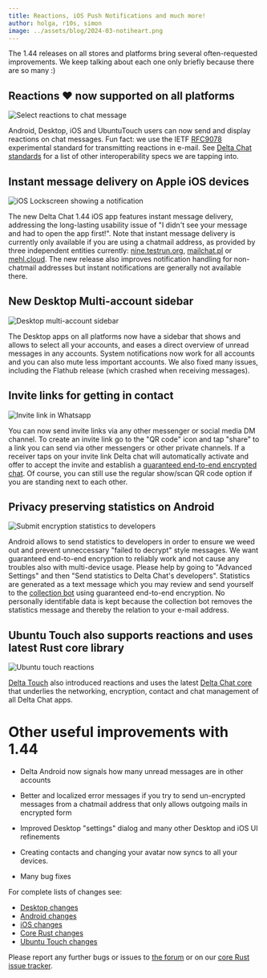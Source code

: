 ```yaml
---
title: Reactions, iOS Push Notifications and much more!
author: holga, r10s, simon
image: ../assets/blog/2024-03-notiheart.png
---
```


The 1.44 releases on all stores and platforms bring
several often-requested improvements.
We keep talking about each one only briefly because there are so many :) 

## Reactions ❤️  now supported on all platforms 

![Select reactions to chat message](../assets/blog/desktop-reactions.png)

Android, Desktop, iOS and UbuntuTouch users can now send 
and display reactions on chat messages. 
Fun fact: we use the IETF [RFC9078](https://www.ietf.org/rfc/rfc9078.html) 
experimental standard for transmitting reactions in e-mail. 
See [Delta Chat standards](https://github.com/deltachat/deltachat-core-rust/blob/main/standards.md)
for a list of other interoperability specs we are tapping into. 


## Instant message delivery on Apple iOS devices

![iOS Lockscreen showing a notification](../assets/blog/2024-03-you-have-new-messages.jpg)

The new Delta Chat 1.44 iOS app features instant message delivery,
addressing the long-lasting usability issue of 
"I didn't see your message and had to open the app first!".
Note that instant message delivery is currently 
only available if you are using a chatmail address,
as provided by three independent entities currently: 
[nine.testrun.org](https://nine.testrun.org),
[mailchat.pl](https://mailchat.pl) or [mehl.cloud](https://mehl.cloud).
The new release also improves notification handling for non-chatmail addresses
but instant notifications are generally not available there. 


## New Desktop Multi-account sidebar

![Desktop multi-account sidebar](../assets/blog/desktop-sidebar.png)

The Desktop apps on all platforms now have a sidebar
that shows and allows to select all your accounts,
and eases a direct overview of unread messages in any accounts. 
System notifications now work for all accounts and you can also mute less important accounts.
We also fixed many issues, including the Flathub release (which crashed when receiving messages).

## Invite links for getting in contact 

![Invite link in Whatsapp](../assets/blog/desktop-invite-link-show.jpg)

You can now send invite links via any other messenger 
or social media DM channel. 
To create an invite link go to the "QR code" icon 
and tap "share" to a link you can send via other messengers
or other private channels.
If a receiver taps on your invite link Delta chat will automatically activate
and offer to accept the invite and establish 
a [guaranteed end-to-end encrypted chat](https://delta.chat/en/2023-11-23-jumbo-42). 
Of course, you can still use the regular show/scan QR code option
if you are standing next to each other. 

## Privacy preserving statistics on Android 

![Submit encryption statistics to developers](../assets/blog/self-reporting-statistics.jpg)

Android allows to send statistics to developers in order to ensure
we weed out and prevent unneccessary "failed to decrypt" style messages. 
We want guaranteed end-to-end encryption to reliably work 
and not cause any troubles also with multi-device usage. 
Please help by going to "Advanced Settings" and then 
"Send statistics to Delta Chat's developers".
Statistics are generated as a text message which you may review and send yourself 
to the [collection bot](https://github.com/deltachat/self_reporting_bot/blob/main/self_reporting_bot.py) using guaranteed end-to-end encryption. 
No personally identifable data is kept because 
the collection bot removes the statistics message 
and thereby the relation to your e-mail address. 

## Ubuntu Touch also supports reactions and uses latest Rust core library

![Ubuntu touch reactions](../assets/blog/2024-03-11-deltatouch-reactions.png)

[Delta Touch](https://delta.chat/en/2023-07-02-deltatouch) also introduced 
reactions and uses the latest [Delta Chat core](https://github.com/deltachat/deltachat-core-rust/) that underlies the networking, encryption, contact and chat management 
of all Delta Chat apps. 

# Other useful improvements with 1.44 
 
- Delta Android now signals how many unread messages are in other accounts 

- Better and localized error messages if you try to send un-encrypted
  messages from a chatmail address that only allows outgoing mails in
  encrypted form

- Improved Desktop "settings" dialog and many other Desktop and iOS UI refinements 

- Creating contacts and changing your avatar now syncs to all your devices. 

- Many bug fixes 

For complete lists of changes see: 

- [Desktop changes](https://github.com/deltachat/deltachat-desktop/blob/master/CHANGELOG.md) 
- [Android changes](https://github.com/deltachat/deltachat-android/blob/master/CHANGELOG.md) 
- [iOS changes](https://github.com/deltachat/deltachat-ios/blob/master/CHANGELOG.md) 
- [Core Rust changes](https://github.com/deltachat/deltachat-core-rust/blob/main/CHANGELOG.md) 
- [Ubuntu Touch changes](https://codeberg.org/lk108/deltatouch/src/branch/main/CHANGELOG)

Please report any further bugs or issues to [the forum](https://support.delta.chat) 
or on our [core Rust issue tracker](https://github.com/deltachat/deltachat-core-rust/issues).
